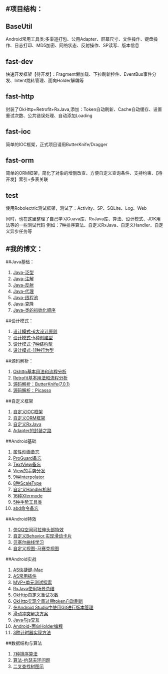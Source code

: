 #项目结构：
---

## BaseUtil
Android常用工具类:多渠道打包、公用Adapter、屏幕尺寸、文件操作、键盘操作、日志打印、MD5加密、网络状态、反射操作、SP读写、版本信息

## fast-dev
快速开发框架【待开发】：Fragment懒加载、下拉刷新控件、EventBus事件分发、Intent跳转管理、面向Holder解耦等

## fast-http 
封装了OkHttp+Retrofit+RxJava,添加：Token自动刷新、Cache自动缓存、设置重试次数、公共错误处理、自动添加Loading

## fast-ioc 
简单的IOC框架，正式项目请用ButterKnife/Dragger

## fast-orm 
简单的ORM框架，简化了对象的增删改查、方便自定义查询条件、支持约束、【待开发】索引+多表关联

## test 
使用Robolectric测试框架，测试了：Activity、SP、SQLite、Log、Web

同时，也在这里整理了自己学习Guava库、RxJava库、算法、设计模式、JDK用法等的一些测试代码
例如：7种排序算法、自定义RxJava、自定义Handler、自定义异步任务等

#我的博文：
---

##Java基础：
1. [Java-泛型](http://www.jianshu.com/p/476fd01451a4)
1. [Java-注解](http://www.jianshu.com/p/4cd6dd109d85)
1. [Java-反射](http://www.jianshu.com/p/7146f59af101)
1. [Java-代理](http://www.jianshu.com/p/301446de9918)
1. [Java-线程池](http://www.jianshu.com/p/81e8bbcb0a10)
1. [Java-克隆](http://www.jianshu.com/p/8159f53b5e25)
1. [Java-类的初始化顺序](http://www.jianshu.com/p/b14c4d68bc34)

##设计模式：
1. [设计模式-6大设计原则](http://www.jianshu.com/p/8c8412f7896e)
1. [设计模式-5种创建型](http://www.jianshu.com/p/3dd2c35e6285)
1. [设计模式-7种结构型](http://www.jianshu.com/p/2457db7f413c)
1. [设计模式-11种行为型](http://www.jianshu.com/p/018f150a10bc)

##源码解析：
1. [Okhttp基本用法和流程分析](http://www.jianshu.com/p/db197279f053)
1. [Retrofit基本用法和流程分析](http://www.jianshu.com/p/94ca8a284ebb)
1. [源码解析：ButterKnife(7.0.1)](http://www.jianshu.com/p/8a6b8aa8ff33)
1. [源码解析：Picasso](http://www.jianshu.com/p/4b0a70165e48)

##自定义框架
1. [自定义IOC框架](http://www.jianshu.com/p/c676a9d39786)
1. [自定义ORM框架](http://www.jianshu.com/p/efba22855502)
1. [自定义RxJava](http://www.jianshu.com/p/68160c4bd9dc)
1. [Adapter的封装之路](http://www.jianshu.com/p/f530318be47a)

##Android基础
1. [属性动画备忘](http://www.jianshu.com/p/3bd711123c23)
1. [ProGuard备忘](http://www.jianshu.com/p/cdd30c1e7cbc)
1. [TextView备忘](http://www.jianshu.com/p/12fe89964b11)
1. [View的手势分发](http://www.jianshu.com/p/9ceb49e7d5e0)
1. [9种Interpolator](http://www.jianshu.com/p/ded680fb0304)
1. [8种ScaleType](http://www.jianshu.com/p/ea8a48768a2e)
1. [自定义Handler机制](http://www.jianshu.com/p/47891e20c284)
1. [16种Xfermode](http://www.jianshu.com/p/b0b42d560506)
1. [5种手势工具类](http://www.jianshu.com/p/5aeaff6f92a7)
1. [abd命令备忘](http://www.jianshu.com/p/809c77558b60)


##Android特效
1. [仿QQ空间可拉伸头部特效](http://www.jianshu.com/p/981455141930)
1. [自定义Behavior,实现滑动卡片](http://www.jianshu.com/p/f0e380129a19)
1. [贝塞尔曲线学习](http://www.jianshu.com/p/5982e2322f3b)
1. [自定义视图-马赛克视图](http://www.jianshu.com/p/2abea1bbf11c)

##Android实战
1. [AS快捷键-Mac](http://www.jianshu.com/p/36408300a62c)
1. [AS常用插件]()
1. [MVP+单元测试探索](http://www.jianshu.com/p/3e3459d0fe25)
1. [RxJava使用场景总结](http://www.jianshu.com/p/2d567b1d93c3)
1. [OkHttp自定义重试次数](http://www.jianshu.com/p/d878daad0fbd)
1. [OkHttp实现全局过期token自动刷新](http://www.jianshu.com/p/8d1ee61bc2d2)
1. [在Android Studio中使用Git进行版本管理](http://www.jianshu.com/p/cb5a4252e53b)
1. [滑动冲突解决方案](http://www.jianshu.com/p/60301888db49)
1. [Java与js交互](http://www.jianshu.com/p/1b32bd1f151a)
1. [Android-面向Holder编程](http://www.jianshu.com/p/d388808b8987)
1. [3种计时器实现方法](http://www.jianshu.com/p/378fb72aa093)

##数据结构与算法
1. [7种排序算法](http://www.jianshu.com/p/93c4c2876c61)
1. [算法-约瑟夫环问题](http://www.jianshu.com/p/8e794879dd29)
1. [二叉查找树图示](http://www.jianshu.com/p/8f8876c9459d)
